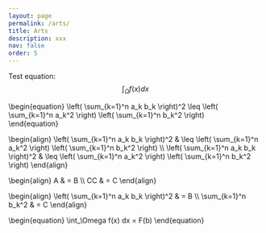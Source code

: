 ```yaml
---
layout: page
permalink: /arts/
title: Arts
description: xxx
nav: false
order: 5
---
```


Test equation:
$$
\int_\Omega f(x) dx
$$

\begin{equation}
  \left( \sum_{k=1}^n a_k b_k \right)^2 \leq \left( \sum_{k=1}^n a_k^2 \right) \left( \sum_{k=1}^n b_k^2 \right)  
\end{equation}

<div>
\begin{align}
  \left( \sum_{k=1}^n a_k b_k \right)^2 
  & \leq 
  \left( \sum_{k=1}^n a_k^2 \right) \left( \sum_{k=1}^n b_k^2 \right) \\
  \left( \sum_{k=1}^n a_k b_k \right)^2 
  & \leq 
  \left( \sum_{k=1}^n a_k^2 \right) \left( \sum_{k=1}^n b_k^2 \right)
\end{align}
</div>

\begin{align} 
    A & = B \\\\ 
    CC & = C 
\end{align}

\begin{align} 
    \left( \sum_{k=1}^n a_k b_k \right)^2 & = B \\\\ 
    \sum_{k=1}^n b_k^2 & = C 
\end{align}

\begin{equation}
\int_\Omega f(x) dx = F(b)
\end{equation}
